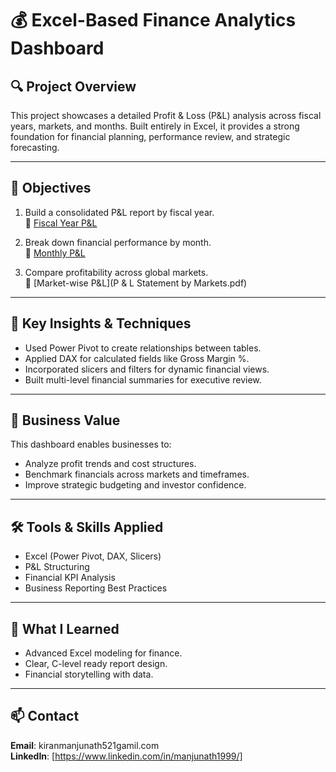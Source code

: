# 💰 Excel-Based Finance Analytics Dashboard

## 🔍 Project Overview
This project showcases a detailed Profit & Loss (P&L) analysis across fiscal years, markets, and months. Built entirely in Excel, it provides a strong foundation for financial planning, performance review, and strategic forecasting.

---

## 🎯 Objectives
1. Build a consolidated P&L report by fiscal year.  
   📄 [Fiscal Year P&L](https://github.com/Manjunath-K-1999/Excel-Finance-Analytics/blob/main/P%20%26%20L%20Statement%20by%20Fiscal%20Year.pdf)

2. Break down financial performance by month.  
   📄 [Monthly P&L](https://github.com/Manjunath-K-1999/Excel-Finance-Analytics/blob/main/P%20%26%20L%20Statement%20by%20Markets.pdf)

3. Compare profitability across global markets.  
   📄 [Market-wise P&L](P & L Statement by Markets.pdf)

---

## 📌 Key Insights & Techniques
- Used Power Pivot to create relationships between tables.
- Applied DAX for calculated fields like Gross Margin %.
- Incorporated slicers and filters for dynamic financial views.
- Built multi-level financial summaries for executive review.

---

## 💼 Business Value
This dashboard enables businesses to:
- Analyze profit trends and cost structures.
- Benchmark financials across markets and timeframes.
- Improve strategic budgeting and investor confidence.

---

## 🛠️ Tools & Skills Applied
- Excel (Power Pivot, DAX, Slicers)
- P&L Structuring
- Financial KPI Analysis
- Business Reporting Best Practices

---

## 🧠 What I Learned
- Advanced Excel modeling for finance.
- Clear, C-level ready report design.
- Financial storytelling with data.

---

## 📫 Contact
**Email**: kiranmanjunath521gamil.com  
**LinkedIn**: [https://www.linkedin.com/in/manjunath1999/]
